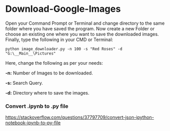 # Download-Google-Images

Open your Command Prompt or Terminal and change directory to the same folder where you have saved the program.
Now create a new Folder or choose an existing one where you want to save the downloaded images.
Finally, type the following in your CMD or Terminal:

    python image_downloader.py -n 100 -s "Red Roses" -d "G:\__Main__\Pictures"
    
Here, change the following as per your needs:

**-n:**
    Number of Images to be downloaded.
   
**-s:**
    Search Query.

**-d:**
    Directory where to save the images.



### Convert .ipynb to .py file

https://stackoverflow.com/questions/37797709/convert-json-ipython-notebook-ipynb-to-py-file
